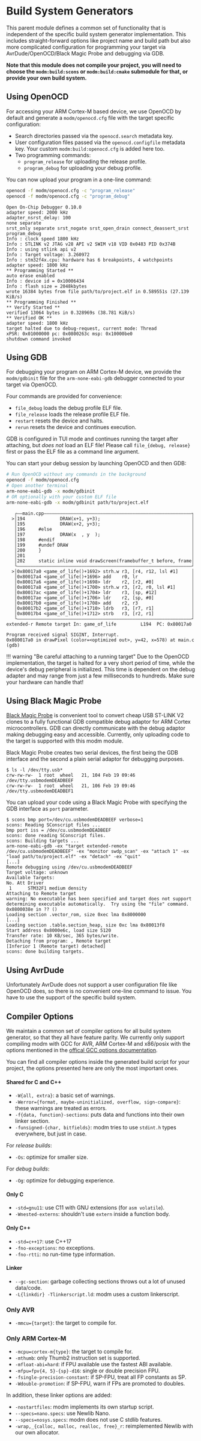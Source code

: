 # Build System Generators

This parent module defines a common set of functionality that is independent of
the specific build system generator implementation.
This includes straight-forward options like project name and build path
but also more complicated configuration for programming your target via
AvrDude/OpenOCD/Black Magic Probe and debugging via GDB.

**Note that this module does not compile your project, you will need to choose
the `modm:build:scons` or `modm:build:cmake` submodule for that, or provide
your own build system.**

## Using OpenOCD

For accessing your ARM Cortex-M based device, we use OpenOCD by default and generate a
`modm/openocd.cfg` file with the target specific configuration:

- Search directories passed via the `openocd.search` metadata key.
- User configuration files passed via the `openocd.configfile` metadata key.
  Your custom `modm:build:openocd.cfg` is added here too.
- Two programming commands:
    + `program_release` for uploading the release profile.
    + `program_debug` for uploading your debug profile.

You can now upload your program in a one-line command:

```sh
openocd -f modm/openocd.cfg -c "program_release"
openocd -f modm/openocd.cfg -c "program_debug"
```
```
Open On-Chip Debugger 0.10.0
adapter speed: 2000 kHz
adapter_nsrst_delay: 100
none separate
srst_only separate srst_nogate srst_open_drain connect_deassert_srst
program_debug
Info : clock speed 1800 kHz
Info : STLINK v2 JTAG v28 API v2 SWIM v18 VID 0x0483 PID 0x374B
Info : using stlink api v2
Info : Target voltage: 3.260972
Info : stm32f4x.cpu: hardware has 6 breakpoints, 4 watchpoints
adapter speed: 1800 kHz
** Programming Started **
auto erase enabled
Info : device id = 0x10006434
Info : flash size = 2048kbytes
wrote 16384 bytes from file path/to/project.elf in 0.589551s (27.139 KiB/s)
** Programming Finished **
** Verify Started **
verified 13064 bytes in 0.328969s (38.781 KiB/s)
** Verified OK **
adapter speed: 1800 kHz
target halted due to debug-request, current mode: Thread
xPSR: 0x01000000 pc: 0x0800263c msp: 0x10000be0
shutdown command invoked
```


## Using GDB

For debugging your program on ARM Cortex-M device, we provide the `modm/gdbinit`
file for the `arm-none-eabi-gdb` debugger connected to your target via OpenOCD.

Four commands are provided for convenience:

- `file_debug` loads the debug profile ELF file.
- `file_release` loads the release profile ELF file.
- `restart` resets the device and halts.
- `rerun` resets the device and continues execution.

GDB is configured in TUI mode and continues running the target after attaching,
but *does not* load an ELF file! Please call `file_{debug, release}` first or
pass the ELF file as a command line argument.

You can start your debug session by launching OpenOCD and then GDB:

```sh
# Run OpenOCD without any commands in the background
openocd -f modm/openocd.cfg
# Open another terminal
arm-none-eabi-gdb -x modm/gdbinit
# OR optionally with your custom ELF file
arm-none-eabi-gdb -x modm/gdbinit path/to/project.elf
```

```
   ┌——main.cpp———————————————————————————————————————————————————————┐
  >│194             DRAW(x+1, y+3);                                  │
   │195             DRAW(x+2, y+3);                                  │
   │196     #else                                                    │
   │197             DRAW(x  , y  );                                  │
   │198     #endif                                                   │
   │199     #undef DRAW                                              │
   │200     }                                                        │
   │201                                                              │
   │202     static inline void drawScreen(framebuffer_t before, frame│
   └—————————————————————————————————————————————————————————————————┘
  >│0x80017a0 <game_of_life()+1692> strh.w r3, [r4, r12, lsl #1]     │
   │0x80017a4 <game_of_life()+1696> add    r0, lr                    │
   │0x80017a6 <game_of_life()+1698> ldr    r2, [r2, #0]              │
   │0x80017a8 <game_of_life()+1700> strh.w r3, [r2, r0, lsl #1]      │
   │0x80017ac <game_of_life()+1704> ldr    r3, [sp, #12]             │
   │0x80017ae <game_of_life()+1706> ldr    r2, [sp, #0]              │
   │0x80017b0 <game_of_life()+1708> add    r2, r3                    │
   │0x80017b2 <game_of_life()+1710> ldrb   r3, [r7, r1]              │
   │0x80017b4 <game_of_life()+1712> strb   r3, [r2, r1]              │
   └—————————————————————————————————————————————————————————————————┘
extended-r Remote target In: game_of_life         L194  PC: 0x80017a0

Program received signal SIGINT, Interrupt.
0x080017a0 in drawPixel (color=<optimized out>, y=42, x=578) at main.c
(gdb)
```

!!! warning "Be careful attaching to a running target"
    Due to the OpenOCD implementation, the target is halted for a very short
    period of time, while the device's debug peripheral is initialized.
    This time is dependent on the debug adapter and may range from just a few
    milliseconds to hundreds. Make sure your hardware can handle that!


## Using Black Magic Probe

[Black Magic Probe][bmp] is convenient tool to convert cheap USB ST-LINK V2 clones to a fully functional GDB compatible debug adaptor for ARM Cortex microcontrollers. GDB can directly communicate with the debug adaptor making debugging easy and accessible. Currently, only uploading code to the target is supported with this modm module.

Black Magic Probe creates two serial devices, the first being the GDB interface and the second a plain serial adaptor for debugging purposes.

```
$ ls -l /dev/tty.usb*
crw-rw-rw-  1 root  wheel   21, 104 Feb 19 09:46 /dev/tty.usbmodemDEADBEEF
crw-rw-rw-  1 root  wheel   21, 106 Feb 19 09:46 /dev/tty.usbmodemDEADBEF1
```

You can upload your code using a Black Magic Probe with specifying the GDB interface as `port` parameter.

```
$ scons bmp port=/dev/cu.usbmodemDEADBEEF verbose=1
scons: Reading SConscript files ...
bmp port iss = /dev/cu.usbmodemDEADBEEF
scons: done reading SConscript files.
scons: Building targets ...
arm-none-eabi-gdb -ex "target extended-remote /dev/cu.usbmodemDEADBEEF" -ex "monitor swdp_scan" -ex "attach 1" -ex "load path/to/project.elf" -ex "detach" -ex "quit"
[...]
Remote debugging using /dev/cu.usbmodemDEADBEEF
Target voltage: unknown
Available Targets:
No. Att Driver
 1      STM32F1 medium density
Attaching to Remote target
warning: No executable has been specified and target does not support
determining executable automatically.  Try using the "file" command.
0x0800038e in ?? ()
Loading section .vector_rom, size 0xec lma 0x8000000
[...]
Loading section .table.section_heap, size 0xc lma 0x80013f8
Start address 0x8000e6c, load size 5120
Transfer rate: 10 KB/sec, 365 bytes/write.
Detaching from program: , Remote target
[Inferior 1 (Remote target) detached]
scons: done building targets.

```


## Using AvrDude

Unfortunately AvrDude does not support a user configuration file like OpenOCD
does, so there is no convenient one-line command to issue.
You have to use the support of the specific build system.


## Compiler Options

We maintain a common set of compiler options for all build system generator, so
that they all have feature parity. We currently only support compiling modm
with GCC for AVR, ARM Cortex-M and x86/posix with the options mentioned in the
[offical GCC options documentation][options].

You can find all compiler options inside the generated build script for your
project, the options presented here are only the most important ones.

#### Shared for C and C++

- `-W{all, extra}`: a basic set of warnings.
- `-Werror={format, maybe-uninitialized, overflow, sign-compare}`: these warnings are treated as errors.
- `-f{data, function}-sections`: puts data and functions into their own linker section.
- `-funsigned-{char, bitfields}`: modm tries to use `stdint.h` types everywhere, but just in case.

For *release builds*:

- `-Os`: optimize for smaller size.

For *debug builds*:

- `-Og`: optimize for debugging experience.

#### Only C

- `-std=gnu11`: use C11 with GNU extensions (for `asm volatile`).
- `-Wnested-externs`: shouldn't use `extern` inside a function body.

#### Only C++

- `-std=c++17`: use C++17
- `-fno-exceptions`: no exceptions.
- `-fno-rtti`: no run-time type information.

#### Linker

- `--gc-section`: garbage collecting sections throws out a lot of unused data/code.
- `-L{linkdir} -Tlinkerscript.ld`: modm uses a custom linkerscript.

### Only AVR

- `-mmcu={target}`: the target to compile for.

### Only ARM Cortex-M

- `-mcpu=cortex-m{type}`: the target to compile for.
- `-mthumb`: only Thumb2 instruction set is supported.
- `-mfloat-abi=hard`: if FPU available use the fastest ABI available.
- `-mfpu=fpv{4, 5}-{sp}-d16`: single or double precision FPU.
- `-fsingle-precision-constant`: if SP-FPU, treat all FP constants as SP.
- `-Wdouble-promotion`: if SP-FPU, warn if FPs are promoted to doubles.

In addition, these linker options are added:

- `-nostartfiles`: modm implements its own startup script.
- `--specs=nano.specs`: use Newlib Nano.
- `--specs=nosys.specs`: modm does not use C stdlib features.
- `-wrap,_{calloc, malloc, realloc, free}_r`: reimplemented Newlib with our own allocator.


[options]: https://gcc.gnu.org/onlinedocs/gcc/Option-Summary.html

<!--Links-->
[bmp]: https://github.com/blacksphere/blackmagic
